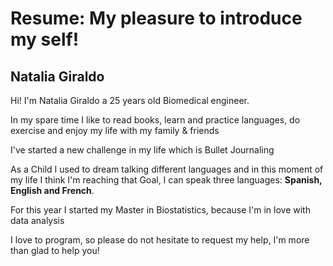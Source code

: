 # Resume: My pleasure to introduce my self!

## Natalia Giraldo

Hi! I'm Natalia Giraldo a 25 years old Biomedical engineer. <p>
In my spare time I like to read books, learn and practice languages, do exercise and enjoy my life with my family & friends <p>
I've started a new challenge in my life which is Bullet Journaling <p>
As a Child I used to dream talking different languages and in this moment of my life I think I'm reaching that Goal, I can speak three languages: **Spanish, English and French**. <p>
For this year I started my Master in Biostatistics, because I'm in love with data analysis <p>

I love to program, so please do not hesitate to request my help, I'm more than glad to help you!
